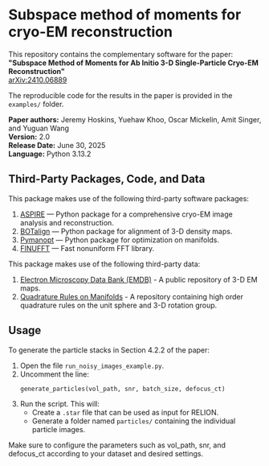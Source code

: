 # Subspace method of moments for cryo-EM reconstruction

This repository contains the complementary software for the paper:  
**"Subspace Method of Moments for Ab Initio 3-D Single-Particle Cryo-EM Reconstruction"**  
[arXiv:2410.06889](https://arxiv.org/abs/2410.06889)

The reproducible code for the results in the paper is provided in the `examples/` folder.

**Paper authors:** Jeremy Hoskins, Yuehaw Khoo, Oscar Mickelin, Amit Singer, and Yuguan Wang  
**Version:** 2.0  
**Release Date:** June 30, 2025  
**Language:** Python 3.13.2


## Third-Party Packages, Code, and Data

This package makes use of the following third-party software packages:

1. [ASPIRE](https://github.com/PrincetonUniversity/aspire) — Python package for a comprehensive cryo-EM image analysis and reconstruction.
2. [BOTalign](https://github.com/RuiyiYang/BOTalign) — Python package for alignment of 3-D density maps.
3. [Pymanopt](https://pymanopt.org/) — Python package for optimization on manifolds.
4. [FINUFFT](https://finufft.readthedocs.io/en/latest/) — Fast nonuniform FFT library.

This package makes use of the following third-party data:

1. [Electron Microscopy Data Bank (EMDB)](https://www.ebi.ac.uk/emdb/) - A public repository of 3-D EM maps.
2. [Quadrature Rules on Manifolds](https://www-user.tu-chemnitz.de/~potts/workgroup/graef/quadrature/index.php.en) - A repository containing high order quadrature rules on the unit sphere and 3-D rotation group.

## Usage

To generate the particle stacks in Section 4.2.2 of the paper:

1. Open the file `run_noisy_images_example.py`.
2. Uncomment the line:
   ```python
   generate_particles(vol_path, snr, batch_size, defocus_ct)
3. Run the script. This will:
   - Create a `.star` file that can be used as input for RELION.
   - Generate a folder named `particles/` containing the individual particle images.

Make sure to configure the parameters such as vol_path, snr, and defocus_ct according to your dataset and desired settings.
